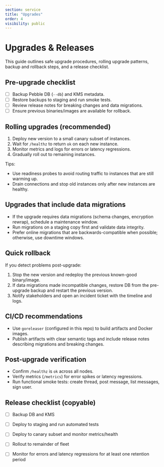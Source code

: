 ```yaml
---
section: service
title: "Upgrades"
order: 4
visibility: public
---
```


# Upgrades & Releases

This guide outlines safe upgrade procedures, rolling upgrade patterns,
backup and rollback steps, and a release checklist.

## Pre-upgrade checklist

- [ ] Backup Pebble DB (`--db`) and KMS metadata.
- [ ] Restore backups to staging and run smoke tests.
- [ ] Review release notes for breaking changes and data migrations.
- [ ] Ensure previous binaries/images are available for rollback.

## Rolling upgrades (recommended)

1. Deploy new version to a small canary subset of instances.
2. Wait for `/healthz` to return `ok` on each new instance.
3. Monitor metrics and logs for errors or latency regressions.
4. Gradually roll out to remaining instances.

Tips:

- Use readiness probes to avoid routing traffic to instances that are still warming up.
- Drain connections and stop old instances only after new instances are healthy.

## Upgrades that include data migrations

- If the upgrade requires data migrations (schema changes, encryption rewrap), schedule a maintenance window.
- Run migrations on a staging copy first and validate data integrity.
- Prefer online migrations that are backwards-compatible when possible; otherwise, use downtime windows.

## Quick rollback

If you detect problems post-upgrade:

1. Stop the new version and redeploy the previous known-good binary/image.
2. If data migrations made incompatible changes, restore DB from the pre-upgrade backup and restart the previous version.
3. Notify stakeholders and open an incident ticket with the timeline and logs.

## CI/CD recommendations

- Use `goreleaser` (configured in this repo) to build artifacts and Docker images.
- Publish artifacts with clear semantic tags and include release notes describing migrations and breaking changes.

## Post-upgrade verification

- Confirm `/healthz` is `ok` across all nodes.
- Verify metrics (`/metrics`) for error spikes or latency regressions.
- Run functional smoke tests: create thread, post message, list messages, sign user.

## Release checklist (copyable)

- [ ] Backup DB and KMS
- [ ] Deploy to staging and run automated tests
- [ ] Deploy to canary subset and monitor metrics/health
- [ ] Rollout to remainder of fleet
- [ ] Monitor for errors and latency regressions for at least one retention period

